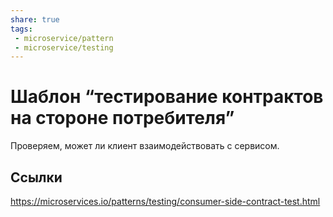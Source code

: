 ```yaml
---
share: true
tags:
 - microservice/pattern
 - microservice/testing
---
```

# Шаблон “тестирование контрактов на стороне потребителя”
Проверяем, может ли клиент взаимодействовать с сервисом.
## Ссылки
https://microservices.io/patterns/testing/consumer-side-contract-test.html
